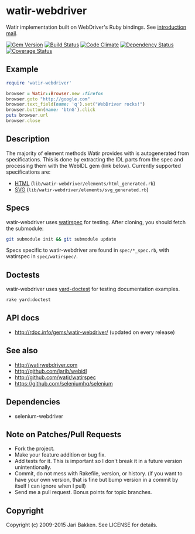 watir-webdriver
===============

Watir implementation built on WebDriver's Ruby bindings.
See [introduction mail](https://web.archive.org/web/20140518221755/http://rubyforge.org/pipermail/wtr-development/2009-October/001313.html).

[![Gem Version](https://badge.fury.io/rb/watir-webdriver.svg)](http://badge.fury.io/rb/watir-webdriver)
[![Build Status](https://travis-ci.org/watir/watir-webdriver.svg?branch=master)](https://travis-ci.org/watir/watir-webdriver)
[![Code Climate](https://codeclimate.com/github/watir/watir-webdriver.svg)](https://codeclimate.com/github/watir/watir-webdriver)
[![Dependency Status](https://gemnasium.com/watir/watir-webdriver.svg)](https://gemnasium.com/watir/watir-webdriver)
[![Coverage Status](https://coveralls.io/repos/watir/watir-webdriver/badge.svg?branch=master)](https://coveralls.io/r/watir/watir-webdriver)

Example
-------

```ruby
require 'watir-webdriver'

browser = Watir::Browser.new :firefox
browser.goto "http://google.com"
browser.text_field(name: 'q').set("WebDriver rocks!")
browser.button(name: 'btnG').click
puts browser.url
browser.close
```

Description
-----------

The majority of element methods Watir provides with is autogenerated from specifications.
This is done by extracting the IDL parts from the spec and processing them with the WebIDL gem (link below).
Currently supported specifications are:

* [HTML](https://www.whatwg.org/specs/web-apps/current-work/) (`lib/watir-webdriver/elements/html_generated.rb`)
* [SVG](http://www.w3.org/TR/SVG2/single-page.html) (`lib/watir-webdriver/elements/svg_generated.rb`)

Specs
-----

watir-webdriver uses [watirspec](http://github.com/watir/watirspec) for testing. After cloning, you should fetch the submodule:

```bash
git submodule init && git submodule update
```

Specs specific to watir-webdriver are found in `spec/*_spec.rb`, with watirspec in `spec/watirspec/`.

Doctests
--------

watir-webdriver uses [yard-doctest](https://github.com/p0deje/yard-doctest) for testing documentation examples.

```bash
rake yard:doctest
```

API docs
--------

* http://rdoc.info/gems/watir-webdriver/ (updated on every release)

See also
--------

* http://watirwebdriver.com
* http://github.com/jarib/webidl
* http://github.com/watir/watirspec
* https://github.com/seleniumhq/selenium

Dependencies
------------

* selenium-webdriver

Note on Patches/Pull Requests
-----------------------------

* Fork the project.
* Make your feature addition or bug fix.
* Add tests for it. This is important so I don't break it in a
  future version unintentionally.
* Commit, do not mess with Rakefile, version, or history.
  (if you want to have your own version, that is fine but bump version in a commit by itself I can ignore when I pull)
* Send me a pull request. Bonus points for topic branches.

Copyright
---------

Copyright (c) 2009-2015 Jari Bakken. See LICENSE for details.
